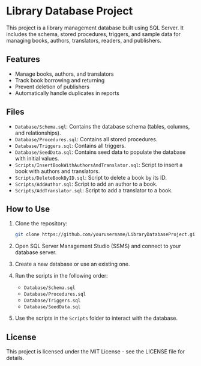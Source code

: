 # Library Database Project

This project is a library management database built using SQL Server. It includes the schema, stored procedures, triggers, and sample data for managing books, authors, translators, readers, and publishers.

## Features

- Manage books, authors, and translators
- Track book borrowing and returning
- Prevent deletion of publishers
- Automatically handle duplicates in reports

## Files

- `Database/Schema.sql`: Contains the database schema (tables, columns, and relationships).
- `Database/Procedures.sql`: Contains all stored procedures.
- `Database/Triggers.sql`: Contains all triggers.
- `Database/SeedData.sql`: Contains seed data to populate the database with initial values.
- `Scripts/InsertBookWithAuthorsAndTranslator.sql`: Script to insert a book with authors and translators.
- `Scripts/DeleteBookByID.sql`: Script to delete a book by its ID.
- `Scripts/AddAuthor.sql`: Script to add an author to a book.
- `Scripts/AddTranslator.sql`: Script to add a translator to a book.

## How to Use

1. Clone the repository:
    ```sh
    git clone https://github.com/yourusername/LibraryDatabaseProject.git
    ```

2. Open SQL Server Management Studio (SSMS) and connect to your database server.

3. Create a new database or use an existing one.

4. Run the scripts in the following order:
    - `Database/Schema.sql`
    - `Database/Procedures.sql`
    - `Database/Triggers.sql`
    - `Database/SeedData.sql`

5. Use the scripts in the `Scripts` folder to interact with the database.

## License

This project is licensed under the MIT License - see the LICENSE file for details.

